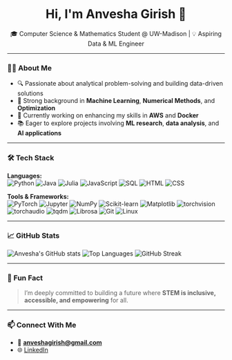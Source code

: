 <h1 align="center">Hi, I'm Anvesha Girish 👋</h1>
<p align="center">
🎓 Computer Science & Mathematics Student @ UW-Madison | 💡 Aspiring Data & ML Engineer  
</p>

---

### 👩‍💻 About Me

- 🔍 Passionate about analytical problem-solving and building data-driven solutions  
- 💬 Strong background in **Machine Learning**, **Numerical Methods**, and **Optimization**  
- 🧠 Currently working on enhancing my skills in **AWS** and **Docker**
- 📚 Eager to explore projects involving **ML research**, **data analysis**, and **AI applications**

--- 
### 🛠️ Tech Stack

**Languages:**  
![Python](https://img.shields.io/badge/-Python-3776AB?style=flat-square&logo=python&logoColor=white)
![Java](https://img.shields.io/badge/-Java-007396?style=flat-square&logo=java&logoColor=white)
![Julia](https://img.shields.io/badge/-Julia-a270ba?style=flat-square&logo=julia&logoColor=white)
![JavaScript](https://img.shields.io/badge/-JavaScript-F7DF1E?style=flat-square&logo=javascript&logoColor=black)
![SQL](https://img.shields.io/badge/-SQL-4479A1?style=flat-square&logo=mysql&logoColor=white)
![HTML](https://img.shields.io/badge/-HTML5-E34F26?style=flat-square&logo=html5&logoColor=white)
![CSS](https://img.shields.io/badge/-CSS3-1572B6?style=flat-square&logo=css3)

**Tools & Frameworks:**  
![PyTorch](https://img.shields.io/badge/-PyTorch-EE4C2C?style=flat-square&logo=pytorch&logoColor=white)
![Jupyter](https://img.shields.io/badge/-Jupyter-F37626?style=flat-square&logo=jupyter&logoColor=white)
![NumPy](https://img.shields.io/badge/-NumPy-013243?style=flat-square&logo=numpy)
![Scikit-learn](https://img.shields.io/badge/-Scikit%20Learn-F7931E?style=flat-square&logo=scikit-learn)
![Matplotlib](https://img.shields.io/badge/-Matplotlib-11557C?style=flat-square&logo=matplotlib)
![torchvision](https://img.shields.io/badge/-torchvision-EE4C2C?style=flat-square&logo=pytorch)
![torchaudio](https://img.shields.io/badge/-torchaudio-EE4C2C?style=flat-square&logo=pytorch)
![tqdm](https://img.shields.io/badge/-tqdm-4CAF50?style=flat-square&logo=python)
![Librosa](https://img.shields.io/badge/-Librosa-1DB954?style=flat-square&logo=python)
![Git](https://img.shields.io/badge/-Git-F05032?style=flat-square&logo=git&logoColor=white)
![Linux](https://img.shields.io/badge/-Linux-FCC624?style=flat-square&logo=linux&logoColor=black)

---

### 📈 GitHub Stats

![Anvesha's GitHub stats](https://github-readme-stats.vercel.app/api?username=ansa-xx&show_icons=true&theme=tokyonight)
![Top Languages](https://github-readme-stats.vercel.app/api/top-langs/?username=ansa-xx&layout=compact&theme=tokyonight)
![GitHub Streak](https://streak-stats.demolab.com?user=ansa-xx&theme=tokyonight)

---

### 🌱 Fun Fact
> I’m deeply committed to building a future where **STEM is inclusive, accessible, and empowering** for all.

---

### 📫 Connect With Me
- 📧 **anveshagirish@gmail.com**
- 🌐 [LinkedIn](https://www.linkedin.com/in/anvesha-girish-a4299b270)
